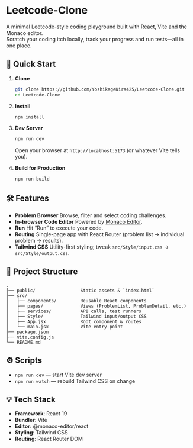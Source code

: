 # Leetcode-Clone

A minimal Leetcode-style coding playground built with React, Vite and the Monaco editor.  
Scratch your coding itch locally, track your progress and run tests—all in one place.

## 🚀 Quick Start

1. **Clone**  
   ```bash
   git clone https://github.com/YoshikageKira425/Leetcode-Clone.git
   cd Leetcode-Clone


2. **Install**

   ```bash
   npm install
   ```

3. **Dev Server**

   ```bash
   npm run dev
   ```

   Open your browser at `http://localhost:5173` (or whatever Vite tells you).

4. **Build for Production**

   ```bash
   npm run build
   ```

## 🛠️ Features

* **Problem Browser**
  Browse, filter and select coding challenges.
* **In-browser Code Editor**
  Powered by [Monaco Editor](https://github.com/microsoft/monaco-editor).
* **Run**
  Hit “Run” to execute your code.
* **Routing**
  Single-page app with React Router (problem list → individual problem → results).
* **Tailwind CSS**
  Utility-first styling; tweak `src/Style/input.css` → `src/Style/output.css`.

## 📁 Project Structure

```
.
├── public/                 Static assets & `index.html`
├── src/
│   ├── components/         Reusable React components
│   ├── pages/              Views (ProblemList, ProblemDetail, etc.)
│   ├── services/           API calls, test runners
│   ├── Style/              Tailwind input/output CSS
│   ├── App.jsx             Root component & routes
│   └── main.jsx            Vite entry point
├── package.json
├── vite.config.js
└── README.md
```

## ⚙️ Scripts

* `npm run dev` — start Vite dev server
* `npm run watch` — rebuild Tailwind CSS on change

## 💡 Tech Stack

* **Framework**: React 19
* **Bundler**: Vite
* **Editor**: @monaco-editor/react
* **Styling**: Tailwind CSS
* **Routing**: React Router DOM
